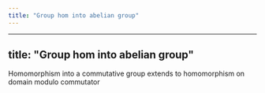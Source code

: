 ```yaml
---
title: "Group hom into abelian group"
---
```


---
title: "Group hom into abelian group"
---

      

Homomorphism into a commutative group extends to homomorphism on domain modulo commutator

